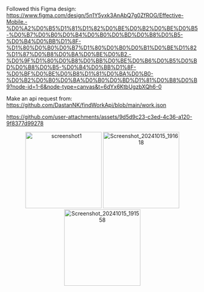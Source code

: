 Followed this Figma design: https://www.figma.com/design/5n1Y5yxk3AnAbQ7g0ZfROG/Effective-Mobile.-%D0%A2%D0%B5%D1%81%D1%82%D0%BE%D0%B2%D0%BE%D0%B5-%D0%B7%D0%B0%D0%B4%D0%B0%D0%BD%D0%B8%D0%B5-%D0%B4%D0%BB%D1%8F-%D1%80%D0%B0%D0%B7%D1%80%D0%B0%D0%B1%D0%BE%D1%82%D1%87%D0%B8%D0%BA%D0%BE%D0%B2.-%D0%9F%D1%80%D0%B8%D0%BB%D0%BE%D0%B6%D0%B5%D0%BD%D0%B8%D0%B5-%D0%B4%D0%BB%D1%8F-%D0%BF%D0%BE%D0%B8%D1%81%D0%BA%D0%B0-%D0%B2%D0%B0%D0%BA%D0%B0%D0%BD%D1%81%D0%B8%D0%B9?node-id=1-6&node-type=canvas&t=6dYx6KtbUgzbXQh6-0

Make an api request from: https://github.com/DastanNK/findWorkApi/blob/main/work.json

https://github.com/user-attachments/assets/9d5d9c23-c3ed-4c36-a120-9f8377d99278


<p align="center">
  <img src="https://github.com/user-attachments/assets/bcd331a8-9356-4941-a554-0b9ae8be37b7" alt="screenshot1" width="200"/>
  <img src="https://github.com/user-attachments/assets/6a6b01d0-3fe1-432f-ac70-4354acb1850a" alt="Screenshot_20241015_191618" width="200"/>
  <img src="https://github.com/user-attachments/assets/9df183c1-d5c7-43aa-8f2e-7caaaca272ad" alt="Screenshot_20241015_191558" width="200"/>
</p>


